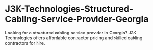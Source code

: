 # J3K-Technologies-Structured-Cabling-Service-Provider-Georgia
Looking for a structured cabling service provider in Georgia? J3K Technologies offers affordable contractor pricing and skilled cabling contractors for hire.  
